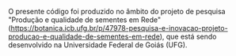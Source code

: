 O presente código foi produzido no âmbito do projeto de pesquisa "Produção e qualidade de sementes em Rede" (https://botanica.icb.ufg.br/p/47978-pesquisa-e-inovacao-projeto-producao-e-qualidade-de-sementes-em-rede), que está sendo desenvolvido na Universidade Federal de Goiás (UFG).
